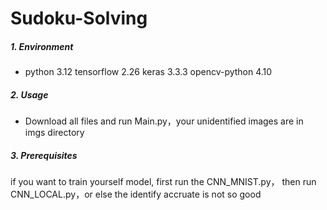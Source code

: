 # Sudoku-Solving
##### 1. Environment

- python 3.12     tensorflow 2.26   keras 3.3.3  opencv-python  4.10

##### 2. Usage

* Download all files and run Main.py，your unidentified images are in imgs directory

##### 3. Prerequisites

if you want to train yourself model, first run the CNN_MNIST.py， then run CNN_LOCAL.py，or else the identify accruate is not so good

